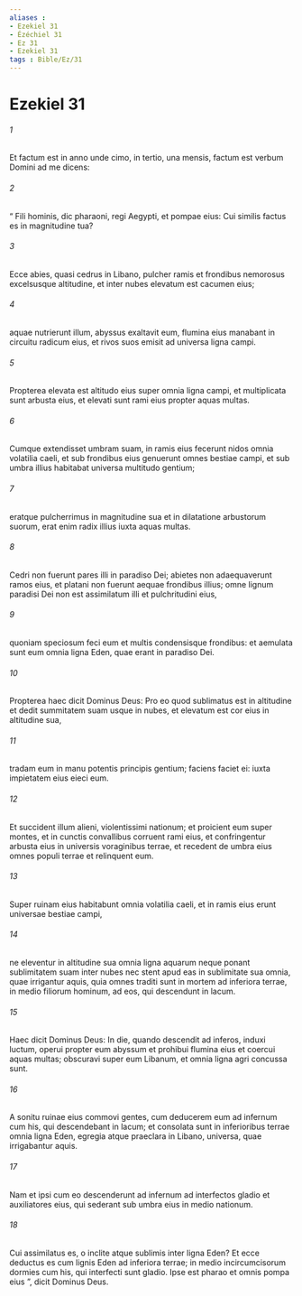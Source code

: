 ```yaml
---
aliases : 
- Ezekiel 31
- Ézéchiel 31
- Ez 31
- Ezekiel 31
tags : Bible/Ez/31
---
```


# Ezekiel 31

###### 1
Et factum est in anno unde cimo, in tertio, una mensis, factum est verbum Domini ad me dicens: 
###### 2
“ Fili hominis, dic pharaoni, regi Aegypti, et pompae eius: Cui similis factus es in magnitudine tua?
###### 3
Ecce abies, quasi cedrus in Libano, pulcher ramis et frondibus nemorosus excelsusque altitudine, et inter nubes elevatum est cacumen eius;
###### 4
aquae nutrierunt illum, abyssus exaltavit eum, flumina eius manabant in circuitu radicum eius, et rivos suos emisit ad universa ligna campi.
###### 5
Propterea elevata est altitudo eius super omnia ligna campi, et multiplicata sunt arbusta eius, et elevati sunt rami eius propter aquas multas.
###### 6
Cumque extendisset umbram suam, in ramis eius fecerunt nidos omnia volatilia caeli, et sub frondibus eius genuerunt omnes bestiae campi, et sub umbra illius habitabat universa multitudo gentium;
###### 7
eratque pulcherrimus in magnitudine sua et in dilatatione arbustorum suorum, erat enim radix illius iuxta aquas multas.
###### 8
Cedri non fuerunt pares illi in paradiso Dei; abietes non adaequaverunt ramos eius, et platani non fuerunt aequae frondibus illius; omne lignum paradisi Dei non est assimilatum illi et pulchritudini eius,
###### 9
quoniam speciosum feci eum et multis condensisque frondibus: et aemulata sunt eum omnia ligna Eden, quae erant in paradiso Dei.
###### 10
Propterea haec dicit Dominus Deus: Pro eo quod sublimatus est in altitudine et dedit summitatem suam usque in nubes, et elevatum est cor eius in altitudine sua, 
###### 11
tradam eum in manu potentis principis gentium; faciens faciet ei: iuxta impietatem eius eieci eum. 
###### 12
Et succident illum alieni, violentissimi nationum; et proicient eum super montes, et in cunctis convallibus corruent rami eius, et confringentur arbusta eius in universis voraginibus terrae, et recedent de umbra eius omnes populi terrae et relinquent eum.
###### 13
Super ruinam eius habitabunt omnia volatilia caeli, et in ramis eius erunt universae bestiae campi,
###### 14
ne eleventur in altitudine sua omnia ligna aquarum neque ponant sublimitatem suam inter nubes nec stent apud eas in sublimitate sua omnia, quae irrigantur aquis, quia omnes traditi sunt in mortem ad inferiora terrae, in medio filiorum hominum, ad eos, qui descendunt in lacum.
###### 15
Haec dicit Dominus Deus: In die, quando descendit ad inferos, induxi luctum, operui propter eum abyssum et prohibui flumina eius et coercui aquas multas; obscuravi super eum Libanum, et omnia ligna agri concussa sunt. 
###### 16
A sonitu ruinae eius commovi gentes, cum deducerem eum ad infernum cum his, qui descendebant in lacum; et consolata sunt in inferioribus terrae omnia ligna Eden, egregia atque praeclara in Libano, universa, quae irrigabantur aquis. 
###### 17
Nam et ipsi cum eo descenderunt ad infernum ad interfectos gladio et auxiliatores eius, qui sederant sub umbra eius in medio nationum.
###### 18
Cui assimilatus es, o inclite atque sublimis inter ligna Eden? Et ecce deductus es cum lignis Eden ad inferiora terrae; in medio incircumcisorum dormies cum his, qui interfecti sunt gladio. Ipse est pharao et omnis pompa eius ”, dicit Dominus Deus.
